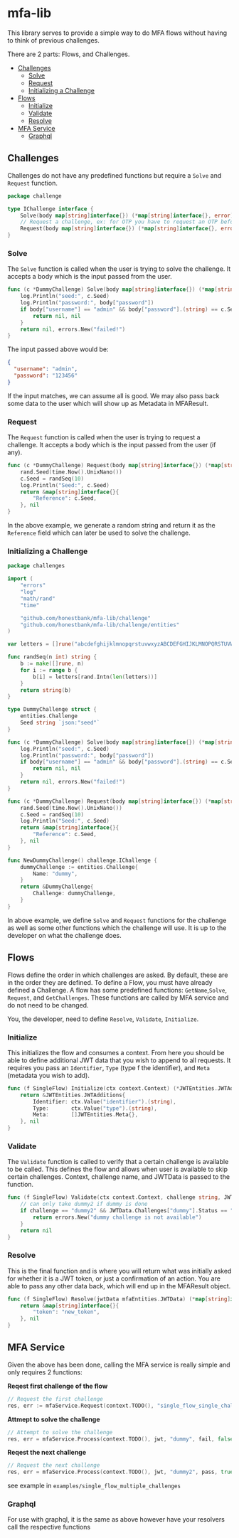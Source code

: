 # mfa-lib

This library serves to provide a simple way to do MFA flows without having to think of previous challenges.

There are 2 parts: Flows, and Challenges.

<!-- toc -->

- [Challenges](#challenges)
  * [Solve](#solve)
  * [Request](#request)
  * [Initializing a Challenge](#initializing-a-challenge)
- [Flows](#flows)
  * [Initialize](#initialize)
  * [Validate](#validate)
  * [Resolve](#resolve)
- [MFA Service](#mfa-service)
  * [Graphql](#graphql)

<!-- tocstop -->

## Challenges

Challenges do not have any predefined functions but require a `Solve` and `Request` function.

```go
package challenge

type IChallenge interface {
	Solve(body map[string]interface{}) (*map[string]interface{}, error)
	// Request a challenge, ex: for OTP you have to request an OTP before you can solve it
	Request(body map[string]interface{}) (*map[string]interface{}, error)
}

```

### Solve

The `Solve` function is called when the user is trying to solve the challenge. It accepts a body which is the input
passed from the user.

```go
func (c *DummyChallenge) Solve(body map[string]interface{}) (*map[string]interface{}, error) {
	log.Println("seed:", c.Seed)
	log.Println("password:", body["password"])
	if body["username"] == "admin" && body["password"].(string) == c.Seed {
		return nil, nil
	}
	return nil, errors.New("failed!")
}
```

The input passed above would be:

```json
{
  "username": "admin",
  "password": "123456"
}
```

If the input matches, we can assume all is good. We may also pass back some data to the user which will show up as
Metadata in MFAResult.

### Request

The `Request` function is called when the user is trying to request a challenge. It accepts a body which is the input
passed from the user (if any).

```go
func (c *DummyChallenge) Request(body map[string]interface{}) (*map[string]interface{}, error) {
	rand.Seed(time.Now().UnixNano())
	c.Seed = randSeq(10)
	log.Println("Seed:", c.Seed)
	return &map[string]interface{}{
		"Reference": c.Seed,
	}, nil
}
```

In the above example, we generate a random string and return it as the `Reference` field which can later be used to
solve the challenge.

### Initializing a Challenge

```go
package challenges

import (
	"errors"
	"log"
	"math/rand"
	"time"

	"github.com/honestbank/mfa-lib/challenge"
	"github.com/honestbank/mfa-lib/challenge/entities"
)

var letters = []rune("abcdefghijklmnopqrstuvwxyzABCDEFGHIJKLMNOPQRSTUVWXYZ")

func randSeq(n int) string {
	b := make([]rune, n)
	for i := range b {
		b[i] = letters[rand.Intn(len(letters))]
	}
	return string(b)
}

type DummyChallenge struct {
	entities.Challenge
	Seed string `json:"seed"`
}

func (c *DummyChallenge) Solve(body map[string]interface{}) (*map[string]interface{}, error) {
	log.Println("seed:", c.Seed)
	log.Println("password:", body["password"])
	if body["username"] == "admin" && body["password"].(string) == c.Seed {
		return nil, nil
	}
	return nil, errors.New("failed!")
}

func (c *DummyChallenge) Request(body map[string]interface{}) (*map[string]interface{}, error) {
	rand.Seed(time.Now().UnixNano())
	c.Seed = randSeq(10)
	log.Println("Seed:", c.Seed)
	return &map[string]interface{}{
		"Reference": c.Seed,
	}, nil
}

func NewDummyChallenge() challenge.IChallenge {
	dummyChallenge := entities.Challenge{
		Name: "dummy",
	}
	return &DummyChallenge{
		Challenge: dummyChallenge,
	}
}
```
In above example, we define `Solve` and `Request` functions for the challenge as well as
some other functions which the challenge will use. It is up to the developer on what the
challenge does.

## Flows
Flows define the order in which challenges are asked. By default, these are in the order they are defined.
To define a Flow, you must have already defined a Challenge.
A flow has some predefined functions: `GetName`,`Solve`, `Request`, and `GetChallenges`.
These functions are called by MFA service and do not need to be changed.

You, the developer, need to define `Resolve`, `Validate`, `Initialize`.

### Initialize
This initializes the flow and consumes a context. From here you should be able to define additional
JWT data that you wish to append to all requests. It requires you pass an `Identifier`, `Type` (type
f the identifier), and `Meta` (metadata you wish to add).

```go
func (f SingleFlow) Initialize(ctx context.Context) (*JWTEntities.JWTAdditions, error) {
	return &JWTEntities.JWTAdditions{
		Identifier: ctx.Value("identifier").(string),
		Type:       ctx.Value("type").(string),
		Meta:       []JWTEntities.Meta{},
	}, nil
}
```

### Validate
The `Validate` function is called to verify that a certain challenge is available to be called.
This defines the flow and allows when user is available to skip certain challenges. Context,
challenge name, and JWTData is passed to the function.

```go
func (f SingleFlow) Validate(ctx context.Context, challenge string, JWTData mfaEntities.JWTData) error {
	// can only take dummy2 if dummy is done
	if challenge == "dummy2" && JWTData.Challenges["dummy"].Status == "pending" {
        return errors.New("dummy challenge is not available")
    }
	return nil
}
```

### Resolve
This is the final function and is where you will return what was initially asked for whether it is a
JWT token, or just a confirmation of an action. You are able to pass any other data back, which will
end up in the MFAResult object.

```go
func (f SingleFlow) Resolve(jwtData mfaEntities.JWTData) (*map[string]interface{}, error) {
	return &map[string]interface{}{
		"token": "new_token",
	}, nil
}
```

## MFA Service
Given the above has been done, calling the MFA service is really simple and only requires 2 functions:

**Reqest first challenge of the flow**
```go
// Request the first challenge
res, err := mfaService.Request(context.TODO(), "single_flow_single_challenge")
```

**Attmept to solve the challenge**

```go
// Attempt to solve the challenge
res, err = mfaService.Process(context.TODO(), jwt, "dummy", fail, false)
```

**Reqest the next challenge**
```go
// Request the next challenge
res, err = mfaService.Process(context.TODO(), jwt, "dummy2", pass, true)
```

see example in `examples/single_flow_multiple_challenges`

### Graphql
For use with graphql, it is the same as above however have your resolvers call the respective functions
